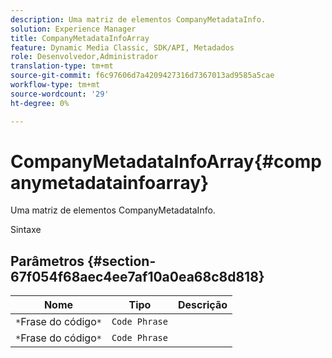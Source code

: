 ```yaml
---
description: Uma matriz de elementos CompanyMetadataInfo.
solution: Experience Manager
title: CompanyMetadataInfoArray
feature: Dynamic Media Classic, SDK/API, Metadados
role: Desenvolvedor,Administrador
translation-type: tm+mt
source-git-commit: f6c97606d7a4209427316d7367013ad9585a5cae
workflow-type: tm+mt
source-wordcount: '29'
ht-degree: 0%

---
```



# CompanyMetadataInfoArray{#companymetadatainfoarray}

Uma matriz de elementos CompanyMetadataInfo.

Sintaxe

## Parâmetros {#section-67f054f68aec4ee7af10a0ea68c8d818}

| Nome | Tipo | Descrição |
|---|---|---|
| `*`Frase do código`*` | `Code Phrase` |  |
| `*`Frase do código`*` | `Code Phrase` |  |

